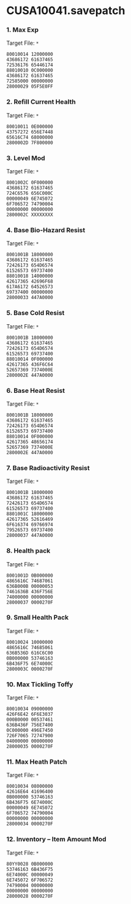 # CUSA10041.savepatch

### 1. Max Exp

Target File: `*`

```
80010014 12000000
43686172 61637465
72536176 65446174
88010010 0C000000
43686172 61637465
72585000 00000000
28000029 05F5E0FF
```

### 2. Refill Current Health

Target File: `*`

```
80010011 0E000000
43757272 656E7448
65616C74 68000000
2800002D 7F800000
```

### 3. Level Mod

Target File: `*`

```
8001002C 0F000000
43686172 61637465
724C6576 656C000C
00000049 6E745072
6F706572 74790004
00000000 00000000
2800002C XXXXXXXX
```

### 4. Base Bio-Hazard Resist

Target File: `*`

```
8001001B 18000000
43686172 61637465
72426173 654D6574
61526573 69737400
88010018 14000000
42617365 42696F68
617A6172 64526573
69737400 00000000
28000033 447A0000
```

### 5. Base Cold Resist

Target File: `*`

```
8001001B 18000000
43686172 61637465
72426173 654D6574
61526573 69737400
88010014 0F000000
42617365 436F6C64
52657369 7374000E
2800002E 447A0000
```

### 6. Base Heat Resist

Target File: `*`

```
8001001B 18000000
43686172 61637465
72426173 654D6574
61526573 69737400
88010014 0F000000
42617365 48656174
52657369 7374000E
2800002E 447A0000
```

### 7. Base Radioactivity Resist

Target File: `*`

```
8001001B 18000000
43686172 61637465
72426173 654D6574
61526573 69737400
8801001C 18000000
42617365 52616469
6F616374 69766974
79526573 69737400
28000037 447A0000
```

### 8. Health pack

Target File: `*`

```
8001001D 0B000000
4865616C 74687061
636B000B 00000053
7461636B 436F756E
74000000 00000000
28000037 0000270F
```

### 9. Small Health Pack

Target File: `*`

```
80010024 10000000
4865616C 74685061
636B536D 616C6C00
0B000000 53746163
6B436F75 6E74000C
2800003C 0000270F
```

### 10. Max Tickling Toffy

Target File: `*`

```
80010034 09000000
426F6E42 6F6E3037
000B0000 00537461
636B436F 756E7400
0C000000 496E7450
726F7065 72747900
04000000 00000000
28000035 0000270F
```

### 11. Max Heath Patch

Target File: `*`

```
80010034 08000000
42616E64 41696400
0B000000 53746163
6B436F75 6E74000C
00000049 6E745072
6F706572 74790004
00000000 00000000
28000034 0000270F
```

### 12. Inventory – Item Amount Mod

Target File: `*`

```
80YY0028 0B000000
53746163 6B436F75
6E74000C 00000049
6E745072 6F706572
74790004 00000000
00000000 00000000
28000028 0000270F
```

